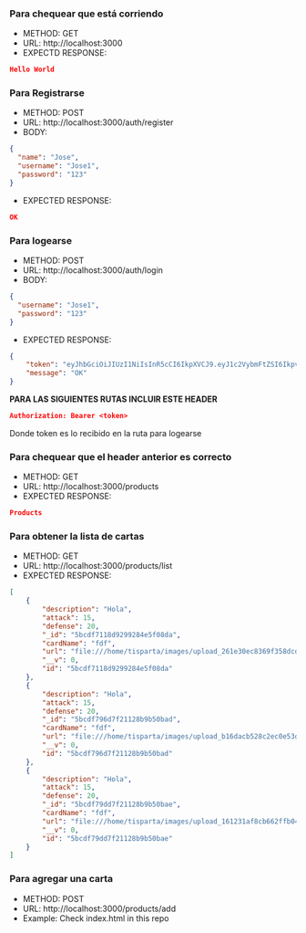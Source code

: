 ### Para chequear que está corriendo

* METHOD: GET
* URL: http://localhost:3000
* EXPECTD RESPONSE:
```json
Hello World
```

### Para Registrarse

* METHOD: POST
* URL: http://localhost:3000/auth/register
* BODY:
```json
{
  "name": "Jose",
  "username": "Jose1",
  "password": "123"
}
```
* EXPECTED RESPONSE:
```json
OK
```

### Para logearse

* METHOD: POST
* URL: http://localhost:3000/auth/login
* BODY:
```json
{
  "username": "Jose1",
  "password": "123"
}
```
* EXPECTED RESPONSE:
```json
{
    "token": "eyJhbGciOiJIUzI1NiIsInR5cCI6IkpXVCJ9.eyJ1c2VybmFtZSI6Ikpvc2UxMDAiLCJpYXQiOjE1Mzk2MzQwMjF9.7jDH1MuRo9LQ9q6DA0-elvViMMITLR1PI5mFm8VRk48",
    "message": "OK"
}
```

**PARA LAS SIGUIENTES RUTAS INCLUIR ESTE HEADER**
```json
Authorization: Bearer <token>
```
Donde token es lo recibido en la ruta para logearse

### Para chequear que el header anterior es correcto
* METHOD: GET
* URL: http://localhost:3000/products
* EXPECTED RESPONSE:
```json
Products
```

### Para obtener la lista de cartas
* METHOD: GET
* URL: http://localhost:3000/products/list
* EXPECTED RESPONSE:
```json
[
    {
        "description": "Hola",
        "attack": 15,
        "defense": 20,
        "_id": "5bcdf7118d9299284e5f08da",
        "cardName": "fdf",
        "url": "file:///home/tisparta/images/upload_261e30ec8369f358dcd63836f38f830f.jpg",
        "__v": 0,
        "id": "5bcdf7118d9299284e5f08da"
    },
    {
        "description": "Hola",
        "attack": 15,
        "defense": 20,
        "_id": "5bcdf796d7f21128b9b50bad",
        "cardName": "fdf",
        "url": "file:///home/tisparta/images/upload_b16dacb528c2ec0e53d73a2c42a9cf02.png",
        "__v": 0,
        "id": "5bcdf796d7f21128b9b50bad"
    },
    {
        "description": "Hola",
        "attack": 15,
        "defense": 20,
        "_id": "5bcdf79dd7f21128b9b50bae",
        "cardName": "fdf",
        "url": "file:///home/tisparta/images/upload_161231af8cb662ffb04ee24659671cf8.png",
        "__v": 0,
        "id": "5bcdf79dd7f21128b9b50bae"
    }
]
```

### Para agregar una carta
* METHOD: POST
* URL: http://localhost:3000/products/add
* Example: Check index.html in this repo
